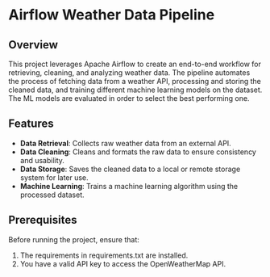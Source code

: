 # Airflow Weather Data Pipeline

## Overview

This project leverages Apache Airflow to create an end-to-end workflow for retrieving, cleaning, and analyzing weather data. 
The pipeline automates the process of fetching data from a weather API, processing and storing the cleaned data, and training 
different machine learning models on the dataset. The ML models are evaluated in order to select the best performing one.

## Features
- **Data Retrieval**: Collects raw weather data from an external API.
- **Data Cleaning**: Cleans and formats the raw data to ensure consistency and usability.
- **Data Storage**: Saves the cleaned data to a local or remote storage system for later use.
- **Machine Learning**: Trains a machine learning algorithm using the processed dataset.

## Prerequisites
Before running the project, ensure that:
1. The requirements in requirements.txt are installed.
2. You have a valid API key to access the OpenWeatherMap API.

  
